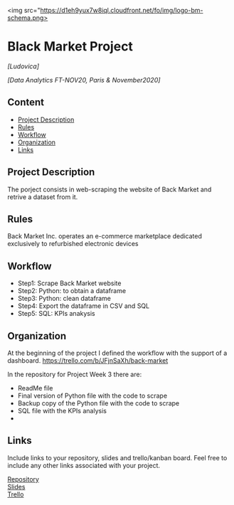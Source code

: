 <img src="https://d1eh9yux7w8iql.cloudfront.net/fo/img/logo-bm-schema.png>

# Black Market Project


*[Ludovica]*

*[Data Analytics FT-NOV20, Paris & November2020]*

## Content
- [Project Description](#project-description)
- [Rules](#rules)
- [Workflow](#workflow)
- [Organization](#organization)
- [Links](#links)

## Project Description
The porject consists in web-scraping the website of Back Market and retrive a dataset from it.

## Rules
Back Market Inc. operates an e-commerce marketplace dedicated exclusively to refurbished electronic devices


## Workflow
- Step1: Scrape Back Market website
- Step2: Python: to obtain a dataframe
- Step3: Python: clean dataframe
- Step4: Export the dataframe in CSV and SQL
- Step5: SQL: KPIs anakysis

## Organization
At the beginning of the project I defined the workflow with the support of a dashboard.
https://trello.com/b/JFjnSaXh/back-market


In the repository for Project Week 3 there are:
- ReadMe file
- Final version of Python file with the code to scrape
- Backup copy of the Python file with the code to scrape
- SQL file with the KPIs analysis
-

## Links
Include links to your repository, slides and trello/kanban board. Feel free to include any other links associated with your project. 

[Repository](https://github.com/ludovicads/data-ft-par-labs/tree/main/Projects/Week-3)  
[Slides](https://docs.google.com/presentation/d/1pd1HEWkJNb6PorNNZKtnmf-v6jBtqVB32Zma4HX2zvs/edit#slide=id.g442eb61d9d_0_0)  
[Trello](https://trello.com/b/JFjnSaXh/back-market)  
